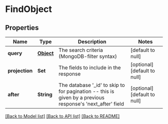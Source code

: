 # FindObject
## Properties

| Name | Type | Description | Notes |
|------------ | ------------- | ------------- | -------------|
| **query** | [**Object**](.md) | The search criteria (MongoDB-filter syntax) | [default to null] |
| **projection** | **Set** | The fields to include in the response | [optional] [default to null] |
| **after** | **String** | The database &#39;_id&#39; to skip to for pagination -- this is given by a previous response&#39;s &#39;next_after&#39; field | [optional] [default to null] |

[[Back to Model list]](../README.md#documentation-for-models) [[Back to API list]](../README.md#documentation-for-api-endpoints) [[Back to README]](../README.md)

